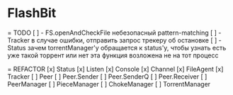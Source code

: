 FlashBit
========

= TODO
[ ] - FS.openAndCheckFile
        небезопасный pattern-matching
[ ] - Tracker
        в случае ошибки, отправить запрос трекеру об остановке
[ ] - Status
        зачем torrentManager'у обращается к status'у, чтобы узнать есть уже такой торрент или нет
        эта функция возложена не на тот процесс

= REFACTOR
[x] Status
[x] Listen
[x] Console
[x] Channel
[x] FileAgent
[x] Tracker
[ ] Peer
[ ] Peer.Sender
[ ] Peer.SenderQ
[ ] Peer.Receiver
[ ] PeerManager
[ ] PieceManager
[ ] ChokeManager
[ ] TorrentManager
